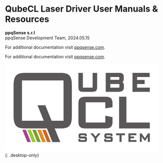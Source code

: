 
# QubeCL Laser Driver User Manuals & Resources 
<!-- <body id='title_page'></body> -->

<p id='foot-info-right' class='desktop-only'>
<b>ppqSense s.r.l</b> 
<br>
ppqSense Development Team, 2024.05.15
<br>
</p>

<p id='foot-info-left' class='desktop-only'> For additional documentation visit <a href="https://www.ppqsense.com">ppqsense.com</a>.
</p>

<p class='mobile-only'> For additional documentation visit <a href="https://www.ppqsense.com">ppqsense.com</a>.
</p>

![](img/QubeCL_Logo.png#midsmall){: .desktop-only}


